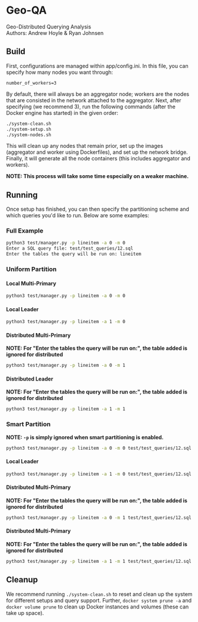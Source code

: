 # Geo-QA
Geo-Distributed Querying Analysis \
Authors: Andrew Hoyle & Ryan Johnsen

## Build
First, configurations are managed within app/config.ini. In this file, you can specify how many nodes you want through:
```
number_of_workers=3
```
By default, there will always be an aggregator node; workers are the nodes that are consisted in the network attached to the aggregator. 
Next, after specifying (we recommend 3), run the following commands (after the Docker engine has started) in the given order:

```bash
./system-clean.sh
./system-setup.sh
./system-nodes.sh
```
This will clean up any nodes that remain prior, set up the images (aggregator and worker using Dockerfiles), and set up the network bridge.
Finally, it will generate all the node containers (this includes aggregator and workers). 

<b> NOTE: This process will take some time especially on a weaker machine. </b> 

## Running
Once setup has finished, you can then specify the partitioning scheme and which queries you'd like to run. 
Below are some examples:

### Full Example
```bash
python3 test/manager.py -p lineitem -a 0 -m 0
Enter a SQL query file: test/test_queries/12.sql
Enter the tables the query will be run on: lineitem
```

### Uniform Partition

#### Local Multi-Primary
```bash
python3 test/manager.py -p lineitem -a 0 -m 0
```

#### Local Leader
```bash
python3 test/manager.py -p lineitem -a 1 -m 0
```

#### Distributed Multi-Primary
<b> NOTE: For "Enter the tables the query will be run on:", the table added is ignored for distributed </b>

```bash
python3 test/manager.py -p lineitem -a 0 -m 1
```

#### Distributed Leader
<b> NOTE: For "Enter the tables the query will be run on:", the table added is ignored for distributed </b>

```bash
python3 test/manager.py -p lineitem -a 1 -m 1
```

### Smart Partition
<b> NOTE: `-p` is simply ignored when smart partitioning is enabled. </b>

```bash
python3 test/manager.py -p lineitem -a 0 -m 0 test/test_queries/12.sql 
```

#### Local Leader
```bash
python3 test/manager.py -p lineitem -a 1 -m 0 test/test_queries/12.sql 
```

#### Distributed Multi-Primary
<b> NOTE: For "Enter the tables the query will be run on:", the table added is ignored for distributed </b>

```bash
python3 test/manager.py -p lineitem -a 0 -m 1 test/test_queries/12.sql 
```

#### Distributed Multi-Primary
<b> NOTE: For "Enter the tables the query will be run on:", the table added is ignored for distributed </b>

```bash
python3 test/manager.py -p lineitem -a 1 -m 1 test/test_queries/12.sql 
```

## Cleanup
We recommend running `./system-clean.sh` to reset and clean up the system for different setups and query support. Further, `docker system prune -a` and `docker volume prune` to clean up Docker instances and volumes (these can take up space).

